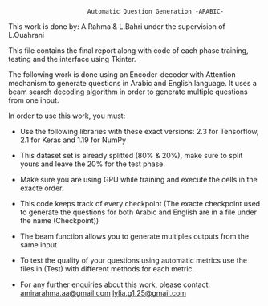                           Automatic Question Generation -ARABIC-


This work is done by: A.Rahma & L.Bahri under the supervision of L.Ouahrani

This file contains the final report along with code of each phase training, testing and the interface using Tkinter.

The following work is done using an Encoder-decoder with Attention mechanism to generate questions in Arabic and English language. It uses a beam search decoding algorithm in order to generate multiple questions from one input.

In order to use this work, you must:

-	Use the following libraries with these exact versions: 2.3 for Tensorflow, 2.1 for Keras and 1.19 for NumPy
-	This dataset set is already splitted (80% & 20%), make sure to split yours and leave the 20% for the test phase.
-	Make sure you are using GPU while training and execute the cells in the exacte order.
-	This code keeps track of every checkpoint (The exacte checkpoint used to generate the questions for both Arabic and 	English are in a file under the name (Checkpoint))
-	The beam function allows you to generate multiples outputs from the same input 
-	To test the quality of your questions using automatic metrics use the files in (Test) with different methods for each 	metric.

-	For any further enquiries about this work, please contact: 
  amirarahma.aa@gmail.com
  lylia.g1.25@gmail.com 

